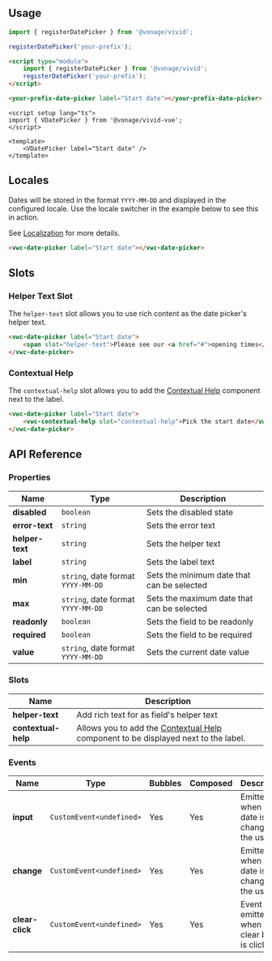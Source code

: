 ## Usage

<vwc-tabs gutters="none" activeid="vue-tab">
<vwc-tab label="Web component" id="web-tab"></vwc-tab>
<vwc-tab-panel>

```js
import { registerDatePicker } from '@vonage/vivid';

registerDatePicker('your-prefix');
```

```html preview 460px
<script type="module">
	import { registerDatePicker } from '@vonage/vivid';
	registerDatePicker('your-prefix');
</script>

<your-prefix-date-picker label="Start date"></your-prefix-date-picker>
```

</vwc-tab-panel>
<vwc-tab label="Vue" id="vue-tab"></vwc-tab>
<vwc-tab-panel>

```vue preview
<script setup lang="ts">
import { VDatePicker } from '@vonage/vivid-vue';
</script>

<template>
	<VDatePicker label="Start date" />
</template>
```

</vwc-tab-panel>
</vwc-tabs>

## Locales

Dates will be stored in the format `YYYY-MM-DD` and displayed in the configured locale. Use the locale switcher in the example below to see this in action.

See [Localization](/guides/localization/) for more details.

```html preview locale-switcher 460px
<vwc-date-picker label="Start date"></vwc-date-picker>
```

## Slots

### Helper Text Slot

The `helper-text` slot allows you to use rich content as the date picker's helper text.

```html preview 460px
<vwc-date-picker label="Start date">
	<span slot="helper-text">Please see our <a href="#">opening times</a>.</span>
</vwc-date-picker>
```

### Contextual Help

The `contextual-help` slot allows you to add the [Contextual Help](/components/contextual-help/) component next to the label.

```html preview 460px
<vwc-date-picker label="Start date">
	<vwc-contextual-help slot="contextual-help">Pick the start date</vwc-contextual-help>
</vwc-date-picker>
```

## API Reference

### Properties

<div class="table-wrapper">

| Name            | Type                               | Description                                |
| --------------- | ---------------------------------- | ------------------------------------------ |
| **disabled**    | `boolean`                          | Sets the disabled state                    |
| **error-text**  | `string`                           | Sets the error text                        |
| **helper-text** | `string`                           | Sets the helper text                       |
| **label**       | `string`                           | Sets the label text                        |
| **min**         | `string`, date format `YYYY-MM-DD` | Sets the minimum date that can be selected |
| **max**         | `string`, date format `YYYY-MM-DD` | Sets the maximum date that can be selected |
| **readonly**    | `boolean`                          | Sets the field to be readonly              |
| **required**    | `boolean`                          | Sets the field to be required              |
| **value**       | `string`, date format `YYYY-MM-DD` | Sets the current date value                |

</div>

### Slots

<div class="table-wrapper">

| Name                | Description                                                                                                        |
| ------------------- | ------------------------------------------------------------------------------------------------------------------ |
| **helper-text**     | Add rich text for as field's helper text                                                                           |
| **contextual-help** | Allows you to add the [Contextual Help](/components/contextual-help/) component to be displayed next to the label. |

</div>

### Events

<div class="table-wrapper">

| Name            | Type                      | Bubbles | Composed | Description                                     |
| --------------- | ------------------------- | ------- | -------- | ----------------------------------------------- |
| **input**       | `CustomEvent<undefined>`  | Yes     | Yes      | Emitted when the date is changed by the user.   |
| **change**      | `CustomEvent<undefined>`  | Yes     | Yes      | Emitted when the date is changed by the user.   |
| **clear-click** | `CustomEvent<undefined> ` | Yes     | Yes      | Event emitted when the clear button is clicked. |

</div>
